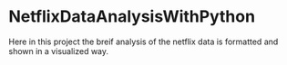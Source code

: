 # NetflixDataAnalysisWithPython
Here in this project the breif analysis of the netflix data is formatted and shown in a visualized way.
